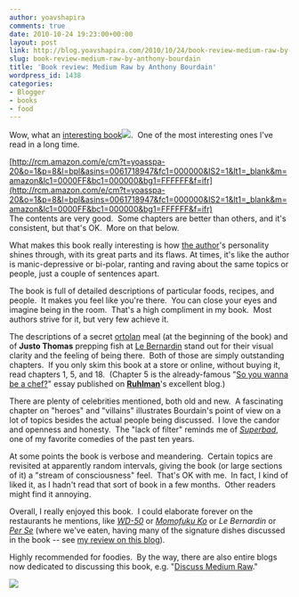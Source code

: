 ```yaml
---
author: yoavshapira
comments: true
date: 2010-10-24 19:23:00+00:00
layout: post
link: http://blog.yoavshapira.com/2010/10/24/book-review-medium-raw-by-anthony-bourdain/
slug: book-review-medium-raw-by-anthony-bourdain
title: 'Book review: Medium Raw by Anthony Bourdain'
wordpress_id: 1438
categories:
- Blogger
- books
- food
---
```


Wow, what an [interesting book](http://www.amazon.com/Medium-Raw-Bloody-Valentine-People/dp/0061718947?ie=UTF8&tag=yoasspa-20&link_code=btl&camp=213689&creative=392969)![](http://www.assoc-amazon.com/e/ir?t=yoasspa-20&l=btl&camp=213689&creative=392969&o=1&a=0061718947).  One of the most interesting ones I've read in a long time.  
  
[http://rcm.amazon.com/e/cm?t=yoasspa-20&o=1&p=8&l=bpl&asins=0061718947&fc1=000000&IS2=1&lt1=_blank&m=amazon&lc1=0000FF&bc1=000000&bg1=FFFFFF&f=ifr](http://rcm.amazon.com/e/cm?t=yoasspa-20&o=1&p=8&l=bpl&asins=0061718947&fc1=000000&IS2=1&lt1=_blank&m=amazon&lc1=0000FF&bc1=000000&bg1=FFFFFF&f=ifr)  
The contents are very good.  Some chapters are better than others, and it's consistent, but that's OK.  More on that below.  
  
What makes this book really interesting is how [the author](http://www.anthonybourdain.net/)'s personality shines through, with its great parts and its flaws. At times, it's like the author is manic-depressive or bi-polar, ranting and raving about the same topics or people, just a couple of sentences apart.  
  
The book is full of detailed descriptions of particular foods, recipes, and people.  It makes you feel like you're there.  You can close your eyes and imagine being in the room.  That's a high compliment in my book.  Most authors strive for it, but very few achieve it.  
  
The descriptions of a secret [ortolan](http://en.wikipedia.org/wiki/Ortolan_Bunting) meal (at the beginning of the book) and of **Justo Thomas** prepping fish at [Le Bernardin](http://www.le-bernardin.com/) stand out for their visual clarity and the feeling of being there.  Both of those are simply outstanding chapters.  If you only skim this book at a store or online, without buying it, read chapters 1, 5, and 18.  (Chapter 5 is the already-famous "[So you wanna be a chef?](http://ruhlman.com/2010/09/so-you-wanna-be-a-chef%E2%80%94-by-bourdain-2.html)" essay published on **[Ruhlman](http://ruhlman.com/)**'s excellent blog.)  
  
There are plenty of celebrities mentioned, both old and new.  A fascinating chapter on "heroes" and "villains" illustrates Bourdain's point of view on a lot of topics besides the actual people being discussed.  I love the candor and openness and honesty.  The "lack of filter" reminds me of _[Superbad](http://www.imdb.com/title/tt0829482/)_, one of my favorite comedies of the past ten years.  
  
At some points the book is verbose and meandering.  Certain topics are revisited at apparently random intervals, giving the book (or large sections of it) a "stream of consciousness" feel.  That's OK with me.  In fact, I kind of liked it, as I hadn't read that sort of book in a few months.  Other readers might find it annoying.  
  
Overall, I really enjoyed this book.  I could elaborate forever on the restaurants he mentions, like [_WD-50_](http://www.wd-50.com/) or _[Momofuku Ko](http://www.momofuku.com/ko/)_ or _Le Bernardin_ or [_Per Se_](http://yoavs.blogspot.com/2006/08/per-se.html) (where we've eaten, having many of the signature dishes discussed in the book -- see [my review on this blog](http://yoavs.blogspot.com/2006/08/per-se.html)).  
  
Highly recommended for foodies.  By the way, there are also entire blogs now dedicated to discussing this book, e.g. "[Discuss Medium Raw](http://catsworking.wordpress.com/discuss-medium-raw/)."  
  


[![](http://www.momofuku.com/wp-content/themes/momofuku/images/ko_home.jpg)](http://www.momofuku.com/wp-content/themes/momofuku/images/ko_home.jpg)
